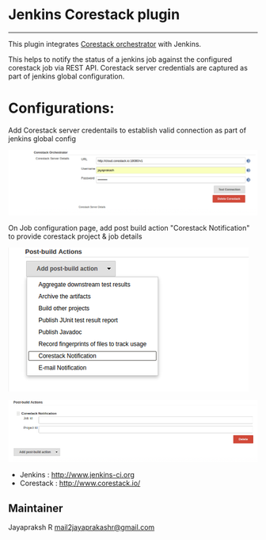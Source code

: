 # Jenkins Corestack plugin
--------------------------

This plugin integrates [Corestack orchestrator][] with Jenkins. 

[Corestack orchestrator]: http://www.corestack.io/

This helps to notify the status of a jenkins job against the configured corestack job via REST API. Corestack server credentials are captured as part of jenkins global configuration. 

# Configurations:

Add Corestack server credentails to establish valid connection as part of jenkins global config

![Global Config](/doc/global_config.png)

On Job configuration page, add post build action "Corestack Notification" to provide corestack project & job details

![Corestack post build action](/doc/post_build_action.png)

![Corestack Notification Config](/doc/post_build_config.png)

* Jenkins : http://www.jenkins-ci.org
* Corestack : http://www.corestack.io/

Maintainer
----------
Jayapraksh R <mail2jayaprakashr@gmail.com>
